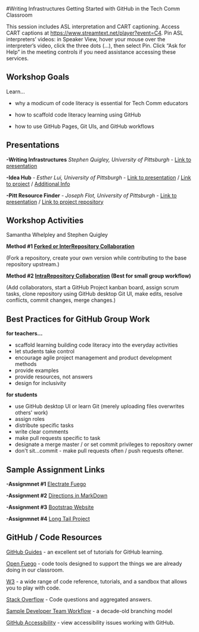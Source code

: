#Writing Infrastructures
Getting Started with GitHub in the Tech Comm Classroom

This session includes ASL interpretation and CART captioning.
Access CART captions at https://www.streamtext.net/player?event=C4.
Pin ASL interpreters’ videos: in Speaker View, hover your mouse over the interpreter’s video, click the three dots (...), then select Pin.
Click “Ask for Help” in the meeting controls if you need assistance accessing these services.


## Workshop Goals
Learn...

* why a modicum of code literacy is essential for Tech Comm educators

* how to scaffold code literacy learning using GitHub

* how to use GitHub Pages, Git UIs, and GitHub workflows



## Presentations

**-Writing Infrastructures** *Stephen Quigley, University of Pittsburgh* - [Link to presentation](https://sjquigley.github.io/Stephen-Quigley-ATTW-2021/)   

**-Idea Hub** - *Esther Lui, University of Pittsburgh* - [Link to presentation](https://docs.google.com/presentation/d/187WTPWmok2JEOrWhwX9KwhMZabuICf7WItkCkfFlS18/edit#slide=id.g8794a74c9d_0_2475) /
[Link to project](http://idea-hub-291916.appspot.com/home) / [Additional Info](http://idea-hub-291916.appspot.com/about)

**-Pitt Resource Finder** - *Joseph Flot, University of Pittsburgh* - [Link to presentation](https://jsflot.github.io/ProjectPitch2/) / [Link to project repository](https://github.com/Pitt-Technical-Communications/PittResource-Website)


## Workshop Activities
Samantha Whelpley and Stephen Quigley

**Method #1 [Forked or InterRepository Collaboration](Method_1_InterRepository_or_Forked_Collaboration)**

(Fork a repository, create your own version while contributing to the base repository upstream.)  

**Method #2 [IntraRepository Collaboration](Method_2_IntraRepository_Collaboration.md) (Best for small group workflow)** 

(Add collaborators, start a GitHub Project kanban board, assign scrum tasks, clone repository using GitHub desktop Git UI, make edits, resolve conflicts, commit changes, merge changes.)


## Best Practices for GitHub Group Work

**for teachers...**

* scaffold learning building code literacy into the everyday activities
* let students take control
* encourage agile project management and product development methods
* provide examples
* provide resources, not answers
* design for inclusivity


**for students**

* use GitHub desktop UI or learn Git (merely uploading files overwrites others' work)
* assign roles
* distribute specific tasks
* write clear comments
* make pull requests specific to task
* designate a merge master / or set commit privileges to repository owner
* don't sit...commit - make pull requests often / push requests oftener.  


## Sample Assignment Links

**-Assignmnet #1** [Electrate Fuego](Assignment1_Electrate_Fuego.md)

**-Assignment #2** [Directions in MarkDown](Assignment2_Directions.md)

**-Assignment #3** [Bootstrap Website](Assignment3_Bootstrap_Portfolio.md)

**-Assignmnet #4** [Long Tail Project](Assignment4_Group_Project.md)


## GitHub / Code Resources

[GitHub Guides](https://guides.github.com) - an excellent set of tutorials for GitHub learning.

[Open Fuego](https://open-fuego.github.io/Open-Fuego-Coding-Tools/) - code tools designed to support the things we are already doing in our classroom.

[W3](https://www.w3schools.com) - a wide range of code reference, tutorials, and a sandbox that allows you to play with code.

[Stack Overflow](https://stackoverflow.com) - Code questions and aggregated answers.

[Sample Developer Team Workflow](https://nvie.com/posts/a-successful-git-branching-model/) - a decade-old branching model

[GitHub Accessibility](https://government.github.com/accessibility/) - view accessibility issues working with GitHub. 
